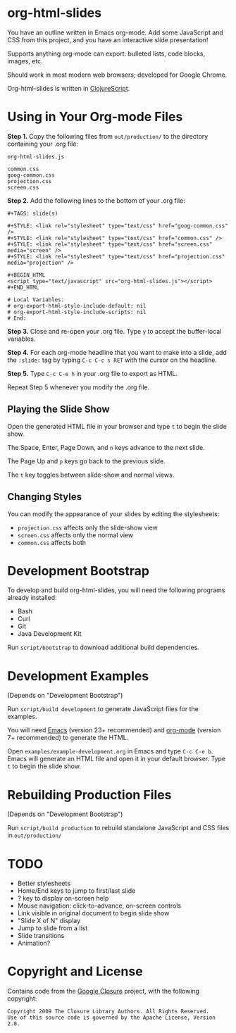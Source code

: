 org-html-slides
========================================

You have an outline written in Emacs org-mode.  Add some JavaScript
and CSS from this project, and you have an interactive
slide presentation!

Supports anything org-mode can export: bulleted lists, code blocks,
images, etc.

Should work in most modern web browsers; developed for Google Chrome.

Org-html-slides is written in [ClojureScript](https://github.com/clojure/clojurescript).


Using in Your Org-mode Files
========================================

**Step 1.** Copy the following files from `out/production/` to the
directory containing your .org file:

    org-html-slides.js

    common.css
    goog-common.css
    projection.css
    screen.css

**Step 2.** Add the following lines to the bottom of your .org file:

    #+TAGS: slide(s)

    #+STYLE: <link rel="stylesheet" type="text/css" href="goog-common.css" />
    #+STYLE: <link rel="stylesheet" type="text/css" href="common.css" />
    #+STYLE: <link rel="stylesheet" type="text/css" href="screen.css" media="screen" />
    #+STYLE: <link rel="stylesheet" type="text/css" href="projection.css" media="projection" />

    #+BEGIN_HTML
    <script type="text/javascript" src="org-html-slides.js"></script>
    #+END_HTML

    # Local Variables:
    # org-export-html-style-include-default: nil
    # org-export-html-style-include-scripts: nil
    # End:

**Step 3.** Close and re-open your .org file. Type `y` to accept the
buffer-local variables.

**Step 4.** For each org-mode headline that you want to make into a
slide, add the `:slide:` tag by typing `C-c C-c s RET` with the cursor
on the headline.

**Step 5.** Type `C-c C-e h` in your .org file to export as HTML.

Repeat Step 5 whenever you modify the .org file.


Playing the Slide Show
----------------------

Open the generated HTML file in your browser and type `t` to begin the
slide show.

The Space, Enter, Page Down, and `n` keys advance to the next slide.

The Page Up and `p` keys go back to the previous slide.

The `t` key toggles between slide-show and normal views.


Changing Styles
--------------------

You can modify the appearance of your slides by editing the stylesheets:

* `projection.css` affects only the slide-show view
* `screen.css` affects only the normal view
* `common.css` affects both


Development Bootstrap
========================================

To develop and build org-html-slides, you will need the following
programs already installed:

* Bash
* Curl
* Git
* Java Development Kit

Run `script/bootstrap` to download additional build dependencies.


Development Examples
========================================

(Depends on "Development Bootstrap")

Run `script/build development` to generate JavaScript files for the examples.

You will need [Emacs](http://www.gnu.org/software/emacs/) (version 23+ recommended) and
[org-mode](http://orgmode.org/) (version 7+ recommended) to generate the HTML.

Open `examples/example-development.org` in Emacs and type `C-c C-e b`.
Emacs will generate an HTML file and open it in your default
browser. Type `t` to begin the slide show.


Rebuilding Production Files
========================================

(Depends on "Development Bootstrap")

Run `script/build production` to rebuild standalone JavaScript and CSS
files in `out/production/`


TODO
========================================

* Better stylesheets
* Home/End keys to jump to first/last slide
* ? key to display on-screen help
* Mouse navigation: click-to-advance, on-screen controls
* Link visible in original document to begin slide show
* "Slide X of N" display
* Jump to slide from a list
* Slide transitions
* Animation?


Copyright and License
========================================

Contains code from the
[Google Closure](http://code.google.com/closure/) project,
with the following copyright:

    Copyright 2009 The Closure Library Authors. All Rights Reserved.
    Use of this source code is governed by the Apache License, Version 2.0.
